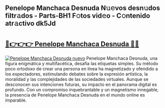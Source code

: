 ## Penelope Manchaca Desnuda N𝚞𝚎vos desn𝚞dos filtr𝚊dos - Parts-BH1 F𝚘tos vid𝚎o - C𝚘ntenido atr𝚊ctivo dk5Jd

# <h2><a href="http://mbb93al.tromn.icu/?c=Penelope+Manchaca+Desnuda">🔗👉👉👉 Penelope Manchaca Desnuda 🔗🔗</a></h2>

[![Penelope Manchaca Desnuda nuevo](https://i.imgur.com/pEAQMta.gif)](http://mbb93al.tromn.icu/?c=Penelope+Manchaca+Desnuda)
Penelope Manchaca Desnuda, una figura enigmática y multifacética, desafía las etiquetas simples. Su método poco ortodoxo de crear una persona en línea ha magnetizado y ofendido a los espectadores, estimulando debates sobre la expresión artística, la moralidad y las complejidades de las sociedades virtuales. Aunque se desconocen sus intenciones futuras, su impacto en el panorama digital es profundo. Con un compromiso inquebrantable y un magnetismo innegable, la presencia de Penelope Manchaca Desnuda en el mundo online es imparable.
